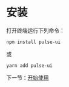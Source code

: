 # 安装

打开终端运行下列命令：

```
npm install pulse-ui
```

或

```
yarn add pulse-ui
```

下一节：[开始使用](#/doc/get-started)
